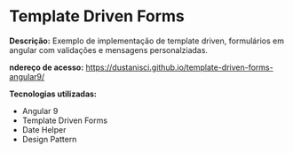 # Template Driven Forms

<b>Descrição:</b> Exemplo de implementação de template driven, formulários em angular com validações e mensagens personalziadas.

<b>ndereço de acesso:</b> https://dustanisci.github.io/template-driven-forms-angular9/

<b>Tecnologias utilizadas:</b>
<ul>
  <li>Angular 9</li>
  <li>Template Driven Forms</li>
  <li>Date Helper</li>
  <li>Design Pattern</li>
</ul>
